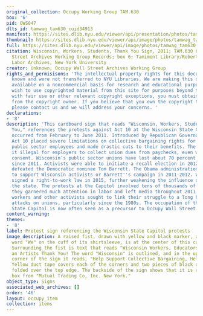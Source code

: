 ```yaml
---
original_collection: Occupy Working Group TAM.630
box: '6'
pid: OWS047
dlts_id: tamwag_tam630_cuid34913
manifest: https://sites.dlib.nyu.edu/viewer/api/presentation/photos/tamwag_tam630_cuid34913/manifest.json
thumbnail: https://sites.dlib.nyu.edu/viewer/api/image/photos/tamwag_tam630_cuid34913/1/full/256,/0/default.jpg
full: https://sites.dlib.nyu.edu/viewer/api/image/photos/tamwag_tam630_cuid34913/1/full/256,/0/default.jpg
citation: Wisconsin, Workers, Students, Thank You Sign, 2011; TAM.630 Occupy Wall
  Street Archives Working Group Records; box 6; Tamiment Library/Robert F. Wagner
  Labor Archives, New York University
creator: Unknown; Occupy Wall Street Archives Working Group
rights_and_permisisons: 'The intellectual property rights for this document are not
  known and were not transferred to NYU Libraries. We are making this document publicly
  available on a noncommercial basis for research and educational purposes. If you
  wish to use copyrighted material from this site for purposes beyond those in accordance
  with fair use or other relevant copyright exceptions, you must obtain permission
  from the copyright owner. If you believe that you own the copyright to this document,
  please contact us and we will address your concerns. '
declarations:
- '8'
description: 'This cardboard sign that reads "Wisconsin, Workers, Students, Thank
  You," references the protests against Act 10 at the Wisconsin State Capitol that
  occurred from February to June 2011. Introduced by Republican Governor Scott Walker,
  Act 10 placed severe limitations on collective bargaining rights for the state''s
  public sector employees and made drastic cuts to their benefits. The law also made
  it illegal for employers to collect union dues from paychecks, even with a worker’s
  consent. Wisconsin’s public sector unions have lost about 70 percent of their members
  since 2011. Activists were able to initiate a recall election in 2012, but Walker
  defeated the Democratic nominee Tom Barrett. The Obama administration did little
  to support Wisconsin activists or Barrett''s campaign in 2011-2012. Walker later
  signed a right-to-work law in 2015, further weakening the influence of unions in
  the state. The protests at the Capitol involved tens of thousands of people, and
  they garnered much attention in labor and left media throughout 2011. Public sector
  workers and other activists sought to link their struggle to a long history of bipartisan
  attacks on unions, particularly since the 1980s. The occupation of the Wisconsin
  State Capitol is now often seen as a precursor to Occupy Wall Street. '
content_warning:
themes:
- '8'
label: Protest sign referencing the Wisconsin State Capitol protests
image_description: A raised fist, drawn with yellow and black marker, and with the
  word "We" on the cuff of its shirtsleeve, is at the center of this cardboard sign.
  Surrounding the fist is text that reads "Wisconsin Workers, Educators, Students,
  an Artists Thank You! The word "Wisconsin" is outlined, and in the upper right-hand
  corner of the sign it reads, "Help Support Collective Bargaining, Help Us All!"
  Yellow duct tape covers each of the corners and two pieces of black duct tape are
  folded over the top edge. The backside of the sign shows that it is a cardboard
  box from "Mutual Trading Co, Inc. New York."
object_type: Signs
associated_web_archives: []
order: '46'
layout: occupy_item
collection: items
---
```

